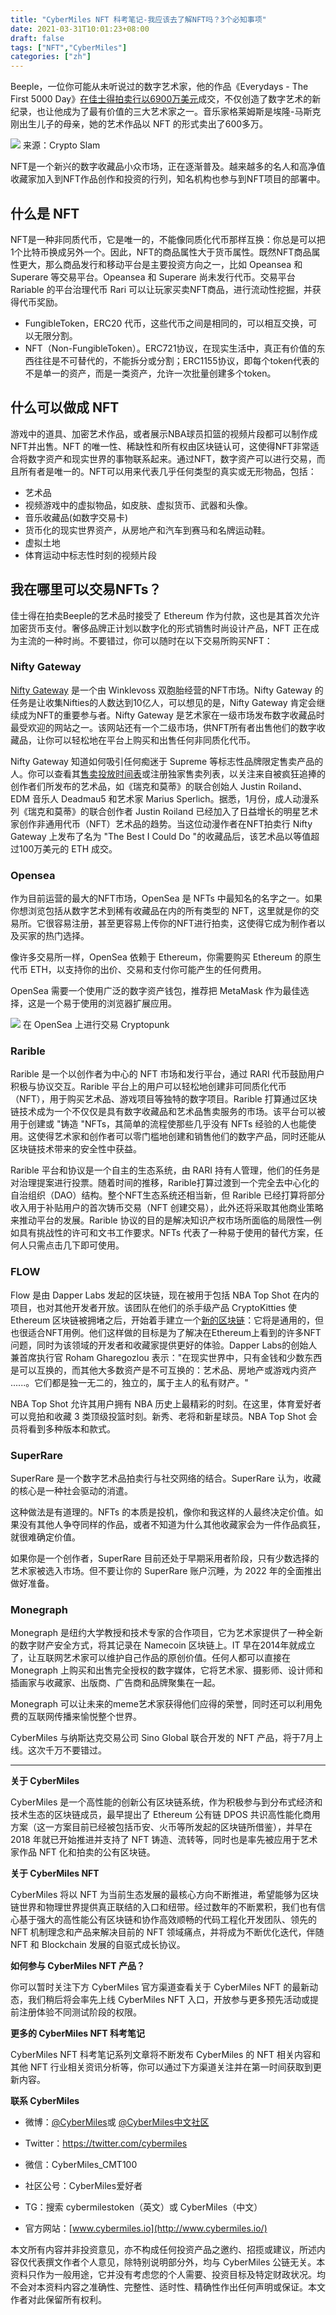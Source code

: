 ```yaml
---
title: "CyberMiles NFT 科考笔记-我应该去了解NFT吗？3个必知事项"
date: 2021-03-31T10:01:23+08:00
draft: false
tags: ["NFT","CyberMiles"] 
categories: ["zh"] 
---
```




Beeple，一位你可能从未听说过的数字艺术家，他的作品《Everydays - The First 5000 Day》[在佳士得拍卖行以6900万美元](https://www.bbc.co.uk/news/technology-56362174)成交，不仅创造了数字艺术的新纪录，也让他成为了最有价值的三大艺术家之一。音乐家格莱姆斯是埃隆-马斯克刚出生儿子的母亲，她的艺术作品以 NFT 的形式卖出了600多万。

![](/images/20210331-nft-02-01.png)
来源：Crypto Slam

NFT是一个新兴的数字收藏品小众市场，正在逐渐普及。越来越多的名人和高净值收藏家加入到NFT作品创作和投资的行列，知名机构也参与到NFT项目的部署中。
 

## 什么是 NFT

NFT是一种非同质代币，它是唯一的，不能像同质化代币那样互换：你总是可以把1个比特币换成另外一个。因此，NFT的商品属性大于货币属性。既然NFT商品属性更大，那么商品发行和移动平台是主要投资方向之一，比如 Opeansea 和 Superare 等交易平台。Opeansea 和 Superare 尚未发行代币。交易平台 Rariable 的平台治理代币 Rari 可以让玩家买卖NFT商品，进行流动性挖掘，并获得代币奖励。


* FungibleToken，ERC20 代币，这些代币之间是相同的，可以相互交换，可以无限分割。
* NFT（Non-FungibleToken）。ERC721协议，在现实生活中，真正有价值的东西往往是不可替代的，不能拆分或分割；ERC1155协议，即每个token代表的不是单一的资产，而是一类资产，允许一次批量创建多个token。



## 什么可以做成 NFT

游戏中的道具、加密艺术作品，或者展示NBA球员扣篮的视频片段都可以制作成NFT并出售。NFT 的唯一性、稀缺性和所有权由区块链认可，这使得NFT非常适合将数字资产和现实世界的事物联系起来。通过NFT，数字资产可以进行交易，而且所有者是唯一的。NFT可以用来代表几乎任何类型的真实或无形物品，包括：

* 艺术品
* 视频游戏中的虚拟物品，如皮肤、虚拟货币、武器和头像。
* 音乐收藏品(如数字交易卡)
* 货币化的现实世界资产，从房地产和汽车到赛马和名牌运动鞋。
* 虚拟土地
* 体育运动中标志性时刻的视频片段



## 我在哪里可以交易NFTs？

佳士得在拍卖Beeple的艺术品时接受了 Ethereum 作为付款，这也是其首次允许加密货币支付。奢侈品牌正计划以数字化的形式销售时尚设计产品，NFT 正在成为主流的一种时尚。不要错过，你可以随时在以下交易所购买NFT：

### Nifty Gateway 

[Nifty Gateway](https://niftygateway.com/collections/beepletwo) 是一个由 Winklevoss 双胞胎经营的NFT市场。Nifty Gateway 的任务是让收集Nifties的人数达到10亿人，可以想见的是，Nifty Gateway 肯定会继续成为NFT的重要参与者。Nifty Gateway 是艺术家在一级市场发布数字收藏品时最受欢迎的网站之一。该网站还有一个二级市场，供NFT所有者出售他们的数字收藏品，让你可以轻松地在平台上购买和出售任何非同质化代币。

Nifty Gateway 知道如何吸引任何痴迷于 Supreme 等标志性品牌限定售卖产品的人。你可以查看其[售卖投放时间表](https://www.benzinga.com/money/nifty-gateway-nft/)或注册独家售卖列表，以关注来自被疯狂追捧的创作者们所发布的艺术品，如《瑞克和莫蒂》的联合创始人 Justin Roiland、EDM 音乐人 Deadmau5 和艺术家 Marius Sperlich。据悉，1月份，成人动漫系列《瑞克和莫蒂》的联合创作者 Justin Roiland 已经加入了日益增长的明星艺术家创作非通用代币（NFT）艺术品的趋势。当这位动漫作者在NFT拍卖行 Nifty Gateway 上发布了名为 "The Best I Could Do "的收藏品后，该艺术品以等值超过100万美元的 ETH 成交。

### Opensea

作为目前运营的最大的NFT市场，OpenSea 是 NFTs 中最知名的名字之一。如果你想浏览包括从数字艺术到稀有收藏品在内的所有类型的 NFT，这里就是你的交易所。它很容易注册，甚至更容易上传你的NFT进行拍卖，这使得它成为制作者以及买家的热门选择。

像许多交易所一样，OpenSea 依赖于 Ethereum，你需要购买 Ethereum 的原生代币 ETH，以支持你的出价、交易和支付你可能产生的任何费用。

OpenSea 需要一个使用广泛的数字资产钱包，推荐把 MetaMask 作为最佳选择，这是一个易于使用的浏览器扩展应用。
 
![](/images/20210331-nft-02-01.png)
在 OpenSea 上进行交易 Cryptopunk

### Rarible

Rarible 是一个以创作者为中心的 NFT 市场和发行平台，通过 RARI 代币鼓励用户积极与协议交互。Rarible 平台上的用户可以轻松地创建非可同质化代币（NFT），用于购买艺术品、游戏项目等独特的数字项目。Rarible 打算通过区块链技术成为一个不仅仅是具有数字收藏品和艺术品售卖服务的市场。该平台可以被用于创建或 "铸造 "NFTs，其简单的流程使那些几乎没有 NFTs 经验的人也能使用。这使得艺术家和创作者可以零门槛地创建和销售他们的数字产品，同时还能从区块链技术带来的安全性中获益。

Rarible 平台和协议是一个自主的生态系统，由 RARI 持有人管理，他们的任务是对治理提案进行投票。随着时间的推移，Rarible打算过渡到一个完全去中心化的自治组织（DAO）结构。整个NFT生态系统还相当新，但 Rarible 已经打算将部分收入用于补贴用户的首次铸币交易（NFT 创建交易），此外还将采取其他商业策略来推动平台的发展。Rarible 协议的目的是解决知识产权市场所面临的局限性—例如具有挑战性的许可和文书工作要求。NFTs 代表了一种易于使用的替代方案，任何人只需点击几下即可使用。

### FLOW

Flow 是由 Dapper Labs 发起的区块链，现在被用于包括 NBA Top Shot 在内的项目，也对其他开发者开放。该团队在他们的杀手级产品 CryptoKitties 使 Ethereum 区块链被拥堵之后，开始着手建立一个[新的区块链](https://medium.com/dapperlabs/introducing-flow-a-new-blockchain-from-the-creators-of-cryptokitties-d291282732f5)：它将是通用的，但也很适合NFT用例。他们这样做的目标是为了解决在Ethereum上看到的许多NFT问题，同时为该领域的开发者和收藏家提供更好的体验。Dapper Labs的创始人兼首席执行官 Roham Gharegozlou 表示："在现实世界中，只有金钱和少数东西是可以互换的，而其他大多数资产是不可互换的：艺术品、房地产或游戏内资产 ......。它们都是独一无二的，独立的，属于主人的私有财产。"

NBA Top Shot 允许其用户拥有 NBA 历史上最精彩的时刻。在这里，体育爱好者可以竞拍和收藏 3 类顶级投篮时刻。新秀、老将和新星球员。NBA Top Shot 会员将看到多种版本和款式。

### SuperRare

SuperRare 是一个数字艺术品拍卖行与社交网络的结合。SuperRare 认为，收藏的核心是一种社会驱动的消遣。

这种做法是有道理的。NFTs 的本质是投机，像你和我这样的人最终决定价值。如果没有其他人争夺同样的作品，或者不知道为什么其他收藏家会为一件作品疯狂，就很难确定价值。

如果你是一个创作者，SuperRare 目前还处于早期采用者阶段，只有少数选择的艺术家被选入市场。但不要让你的 SuperRare 账户沉睡，为 2022 年的全面推出做好准备。

### Monegraph

Monegraph 是纽约大学教授和技术专家的合作项目，它为艺术家提供了一种全新的数字财产安全方式，将其记录在 Namecoin 区块链上。IT 早在2014年就成立了，让互联网艺术家可以维护自己作品的原创价值。任何人都可以直接在 Monegraph 上购买和出售完全授权的数字媒体，它将艺术家、摄影师、设计师和插画家与收藏家、出版商、广告商和品牌聚集在一起。

Monegraph 可以让未来的meme艺术家获得他们应得的荣誉，同时还可以利用免费的互联网传播来愉悦整个世界。

CyberMiles 与纳斯达克交易公司 Sino Global 联合开发的 NFT 产品，将于7月上线。这次千万不要错过。

---

**关于 CyberMiles**


CyberMiles 是一个高性能的创新公有区块链系统，作为积极参与到分布式经济和技术生态的区块链成员，最早提出了 Ethereum 公有链 DPOS 共识高性能化商用方案（这一方案目前已经被包括币安、火币等所发起的区块链所借鉴），并早在 2018 年就已开始推进并支持了 NFT 铸造、流转等，同时也是率先被应用于艺术家作品 NFT 化和拍卖的公有区块链。

**关于 CyberMiles NFT**


CyberMiles 将以 NFT 为当前生态发展的最核心方向不断推进，希望能够为区块链世界和物理世界提供真正联结的入口和纽带。经过数年的不断累积，我们也有信心基于强大的高性能公有区块链和协作高效顺畅的代码工程化开发团队、领先的 NFT 机制理念和产品来解决目前的 NFT 领域痛点，并将成为不断优化迭代，伴随 NFT 和 Blockchain 发展的自驱式成长协议。

**如何参与 CyberMiles NFT 产品？**


你可以暂时关注下方 CyberMiles 官方渠道查看关于 CyberMiles NFT 的最新动态，我们稍后将会率先上线 CyberMiles NFT 入口，开放参与更多预先活动或提前注册体验不同测试阶段的权限。

**更多的 CyberMiles NFT 科考笔记**


CyberMiles NFT 科考笔记系列文章将不断发布 CyberMiles 的 NFT 相关内容和其他 NFT 行业相关资讯分析等，你可以通过下方渠道关注并在第一时间获取到更新内容。

**联系 CyberMiles**


* 微博：[@CyberMiles](https://weibo.com/u/6394162797)或 [@CyberMiles中文社区](https://weibo.com/u/6394162797)

* Twitter：https://twitter.com/cybermiles

* 微信：CyberMiles_CMT100

* 社区公号：CyberMiles爱好者

* TG：搜索 cybermilestoken（英文）或 CyberMiles（中文）

* 官方网站：[www.cybermiles.io](http://www.cybermiles.io/)


本文所有内容并非投资意见，亦不构成任何投资产品之邀约、招揽或建议，所述内容仅代表撰文作者个人意见，除特别说明部分外，均与 CyberMiles 公链无关。本资料只作为一般用途，它并没有考虑您的个人需要、投资目标及特定财政状况。均不会对本资料内容之准确性、完整性、适时性、精确性作出任何声明或保证。本文作者对此保留所有权利。
